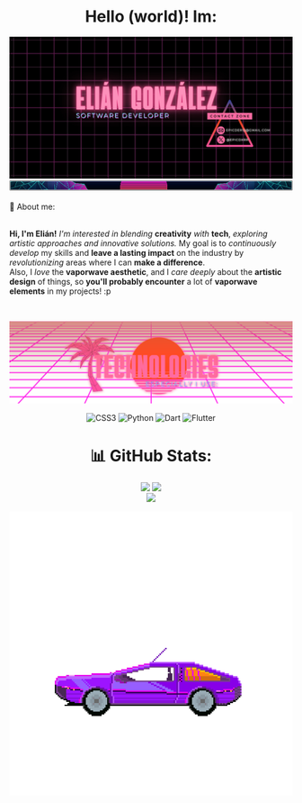 <div align="center">

# Hello (world)! Im:

<img src="./img/banner.jpg" alt="banner image">
<img src="./img/separator.jpg" alt="separator">
</div>
<br/>
💬 About me:<br><br>

**Hi, I'm Elián!**
*I'm interested in blending* **creativity** *with* **tech**, *exploring artistic approaches and innovative solutions.* My goal is to *continuously develop* my skills and **leave a lasting impact** on the industry by *revolutionizing* areas where I can **make a difference**.<br>
Also, I *love* the **vaporwave aesthetic**, and I *care deeply* about the **artistic design** of things, so **you'll probably encounter** a lot of **vaporwave elements** in my projects! :p<br>

<br/>
<div align="center">

<img src="./img/tech.png" alt="techpng"><br/>


![CSS3](https://img.shields.io/badge/css3-%231572B6.svg?style=for-the-badge&logo=css3&logoColor=white) ![Python](https://img.shields.io/badge/python-3670A0?style=for-the-badge&logo=python&logoColor=ffdd54) ![Dart](https://img.shields.io/badge/dart-%230175C2.svg?style=for-the-badge&logo=dart&logoColor=white) ![Flutter](https://img.shields.io/badge/Flutter-%2302569B.svg?style=for-the-badge&logo=Flutter&logoColor=white)

# 📊 GitHub Stats:
![](https://github-readme-stats.vercel.app/api?username=Epicder&theme=radical&hide_border=true&include_all_commits=true&count_private=true)
![](https://github-readme-streak-stats.herokuapp.com/?user=Epicder&theme=radical&hide_border=true)<br/>
![](https://github-readme-stats.vercel.app/api/top-langs/?username=Epicder&theme=radical&hide_border=true&include_all_commits=true&count_private=true&layout=compact)

<img src="./img/car.gif" alt="cargif"><br/>

</div>

